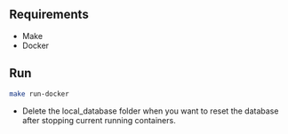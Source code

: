 
## Requirements

- Make
- Docker

## Run

```bash
make run-docker
```
- Delete the local_database folder when you want to reset the database after stopping current running containers.
